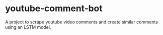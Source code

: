 # youtube-comment-bot
 A project to scrape youtube video comments and create similar comments using an LSTM model.
